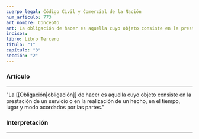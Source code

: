 ```yaml
---
cuerpo_legal: Código Civil y Comercial de la Nación
num_articulo: 773
art_nombre: Concepto
art: La obligación de hacer es aquella cuyo objeto consiste en la prestación de un servicio o en la realización de un hecho, en el tiempo, lugar y modo acordados por las partes.
incisos: 
libro: Libro Tercero
título: "1"
capítulo: "3"
sección: "2"
---
```

### Artículo
---
"La [[Obligación|obligación]] de hacer es aquella cuyo objeto consiste en la prestación de un servicio o en la realización de un hecho, en el tiempo, lugar y modo acordados por las partes."


### Interpretación
---
